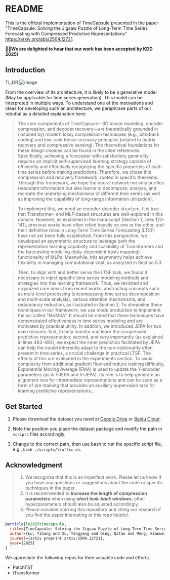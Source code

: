 # README
This is the official implementation of TimeCapsule presented in the paper "TimeCapsule: Solving the Jigsaw Puzzle of Long-Term Time Series
Forecasting with Compressed Predictive Representations" <https://arxiv.org/abs/2504.12721>.

🎉🎉**We are delighted to hear that our work has been accepted by KDD 2025!**
## Introduction
TL;DR
![image](https://github.com/user-attachments/assets/1d45428d-f14d-4674-8883-4a3c15f06756)

From the overview of its architecture, it is likely to be a generative model (May be applicable for time series generation). This model can be interpreted in multiple ways. To understand one of the motivations and ideas for developing such an architecture, we paraphrase parts of our rebuttal as a detailed explanation here:

>The core components of TimeCapsule—3D tensor modeling, encoder compression, and decoder recovery—are theoretically grounded in (inspired by) modern lossy compression techniques (e.g., bits-back coding) and low-rank tensor recovery principles (related to matrix recovery and compressive sensing). The theoretical foundations for these design choices can be found in the cited references. Specifically, achieving a forecaster with satisfactory generality requires an implicit self-supervised learning strategy capable of efficiently and effectively recognizing the specific properties of each time series before making predictions. Therefore, we chose this compression and recovery framework, rooted in specific theorems. Through this framework, we hope the neural network not only purifies redundant information but also learns to decompose, analyze, and recreate the underlying mechanisms of different time series (as well as improving the capability of long-range information utilization).

>To implement this, we need an encoder-decoder structure. It is true that Transformer- and MLP-based structures are well-explored in this domain. However, as explained in the manuscript (Section 1, lines 123-141), previous works have often relied heavily on one or the other, and their definitive roles in Long-Term Time Series Forecasting (LTSF) have not yet been fully established. From this perspective, we developed an asymmetric structure to leverage both the representation learning capability and scalability of Transformers and the forecasting modeling (data-dependent basis mapping) functionality of MLPs. Meanwhile, this asymmetry helps achieve flexibility in managing computational cost, as analyzed in Section 5.3.

>Then, to align with and better serve the LTSF task, we found it necessary to inject specific time series modeling methods and strategies into this learning framework. Thus, we revisited and organized core ideas from recent works, abstracting concepts such as multi-level processing (encompassing time series decomposition and multi-scale analysis), various attention mechanisms, and redundancy reduction, as illustrated in Section 2. To streamline these techniques in our framework, we use mode production to implement the so-called "MoMSA". It should be noted that these techniques have demonstrated effectiveness in time series modeling and are motivated by practical utility. In addition, we introduced JEPA for two main reasons: first, to help monitor and learn the compressed predictive representation; second, and very importantly (as explained in lines 483-493), we expect the inner prediction facilitated by JEPA can help the model inherently adapt to the non-stationarity often present in time series, a crucial challenge in practical LTSF. The effects of this are evaluated in the experiments section. To avoid complexity from additional gradient flow and reduce training difficulty, Exponential Moving Average (EMA) is used to update the Y-encoder parameters (as in I-JEPA and V-JEPA). Its role is to help generate an alignment loss for intermediate representations and can be seen as a form of pre-training that provides an auxiliary supervision task for learning predictive representations...

## Get Started
1. Please download the dataset you need at [Google Drive](https://drive.google.com/file/d/1l51QsKvQPcqILT3DwfjCgx8Dsg2rpjot/view?usp=drive_link) or [Baidu Cloud](https://pan.baidu.com/s/11AWXg1Z6UwjHzmto4hesAA?pwd=9qjr).

2. Note the position you place the dataset package and modify the path in `scripts` files accordingly.

3. Change to the correct path, then use bash to run the specific script file, e.g., `bash ./scripts/traffic.sh`.

## Acknowledgment
> 1. We recognize that this is an imperfect work. Please let us know if you have any questions or suggestions about the code or specific techniques in the paper.
> 2. It is recommended to **increase the length of compression parameters** when using ***short look-back windows***, other hyperparameters should also be adjusted accordingly.  
> 3. Please consider starring this repository and citing our research if you find the paper interesting or this repo helpful.

```bibtex
@article{lu2025timecapsule,
  title={TimeCapsule: Solving the Jigsaw Puzzle of Long-Term Time Series Forecasting with Compressed Predictive Representations},
  author={Lu, Yihang and Xu, Yangyang and Qing, Qitao and Meng, Xianwei},
  journal={arXiv preprint arXiv:2504.12721},
  year={2025}
}
```
We appreciate the following repos for their valuable code and efforts.
- PatchTST
- iTransformer
